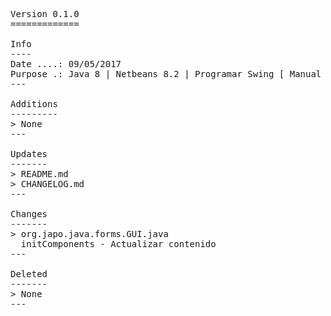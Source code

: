<pre>

Version 0.1.0
=============

Info
----
Date ....: 09/05/2017
Purpose .: Java 8 | Netbeans 8.2 | Programar Swing [ Manual ] #03
---

Additions
---------
> None
---

Updates
-------
> README.md
> CHANGELOG.md
---

Changes
-------
> org.japo.java.forms.GUI.java
  initComponents - Actualizar contenido
---

Deleted
-------
> None
---

</pre>
